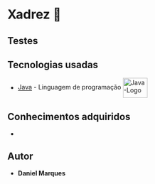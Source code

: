 # Xadrez 🚀

## Testes<br>

  
## Tecnologias usadas
* [Java](https://www.oracle.com/java/technologies/downloads/#jdk18-windows) - Linguagem de programação <img align="center" alt="Java-Logo" height="45" width="55" src="https://cdn.jsdelivr.net/gh/devicons/devicon/icons/java/java-original-wordmark.svg"/>


## Conhecimentos adquiridos <br>
 *

## Autor
* **Daniel Marques**
